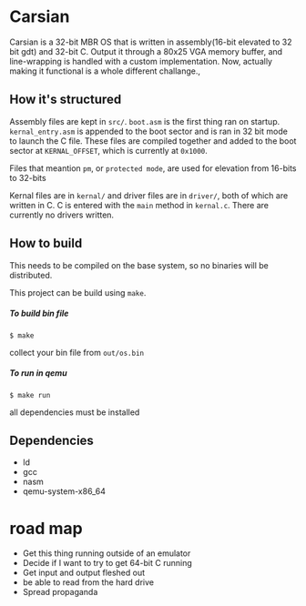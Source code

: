 
# Carsian

Carsian is a 32-bit MBR OS that is written in assembly(16-bit elevated to 32 bit gdt) and 32-bit C. Output it through a 80x25 VGA memory buffer, and line-wrapping is handled with a custom implementation.
Now, actually making it functional is a whole different challange.,

## How it's structured

Assembly files are kept in `src/`.
`boot.asm` is the first thing ran on startup.
`kernal_entry.asm` is appended to the boot sector and is ran in 32 bit mode to launch the C file.
These files are compiled together and added to the boot sector at `KERNAL_OFFSET`,
 which is currently at `0x1000`. 

Files that meantion `pm`, or `protected mode`, are used for elevation from 16-bits to 32-bits


Kernal files are in `kernal/` and driver files are in `driver/`,
 both of which are written in C.
 C is entered with the `main` method in `kernal.c`.
 There are currently no drivers written.

## How to build

This needs to be compiled on the base system, so no binaries will be distributed. 

This project can be build using `make`.

##### To build bin file

```
$ make
```
collect your bin file from `out/os.bin`


##### To run in qemu

```
$ make run
```
all dependencies must be installed


## Dependencies
- ld
- gcc
- nasm
- qemu-system-x86_64


# road map

* Get this thing running outside of an emulator
* Decide if I want to try to get 64-bit C running
* Get input and output fleshed out
* be able to read from the hard drive
* Spread propaganda
